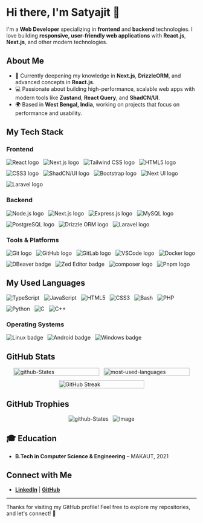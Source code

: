 # Hi there, I'm Satyajit 👋

<div style="display: none"> <style> .images-container-flex { display: flex; flex-wrap: wrap; justify-content: start; gap: 12px; margin-bottom: 20px; } .fun{ display: flex; flex-wrap: wrap; justify-content: center; margin-bottom: 20px; } .image-wrapper {       display: flex; flex-wrap: wrap; justify-content: center; height: 100%; width:45%; } .image-wrapper { & > img { width: 100%; height: 100%; } } </style> </div>

I'm a **Web Developer** specializing in **frontend** and **backend** technologies. I love building **responsive, user-friendly web applications** with **React.js**, **Next.js**, and other modern technologies.

## About Me

- 🌱 Currently deepening my knowledge in **Next.js**, **DrizzleORM**, and advanced concepts in **React.js**.
- 💻 Passionate about building high-performance, scalable web apps with modern tools like **Zustand**, **React Query**, and **ShadCN/UI**.
- 🌍 Based in **West Bengal, India**, working on projects that focus on performance and usability.

## My Tech Stack

### Frontend

<div class="images-container-flex">
  <img
    src="https://img.shields.io/badge/-React.js-61DAFB?logo=react&logoColor=black"
    alt="React logo"
  />
  <img
    src="https://img.shields.io/badge/-Next.js-000000?logo=next.js&logoColor=white"
    alt="Next.js logo"
  />
  <img
    src="https://img.shields.io/badge/-Tailwind%20CSS-38BDF8?logo=tailwind-css&logoColor=white"
    alt="Tailwind CSS logo"
  />
  <img
    src="https://img.shields.io/badge/-HTML5-E34F26?logo=html5&logoColor=white"
    alt="HTML5 logo"
  />
  <img
    src="https://img.shields.io/badge/-CSS3-1572B6?logo=css3&logoColor=white"
    alt="CSS3 logo"
  />
  <img
    src="https://img.shields.io/badge/-ShadCN%20UI-0D1F2B?logo=shadcn&logoColor=white"
    alt="ShadCN/UI logo"
  />
  <img
    src="https://img.shields.io/badge/-Bootstrap-563D7C?logo=bootstrap&logoColor=white"
    alt="Bootstrap logo"
  />
  <img
    src="https://img.shields.io/badge/-Next%20UI-000442?logo=nextui&logoColor=white"
    alt="Next UI logo"
  />
  <img
    src="https://img.shields.io/badge/-Laravel-FF2D20?logo=laravel&logoColor=white"
    alt="Laravel logo"
  />
</div>


### Backend

<div class="images-container-flex">
  <img
    src="https://img.shields.io/badge/-Node.js-339933?logo=node.js&logoColor=white"
    alt="Node.js logo"
  />
  <img
    src="https://img.shields.io/badge/-Next.js-000000?logo=next.js&logoColor=white"
    alt="Next.js logo"
  />
  <img
    src="https://img.shields.io/badge/-Express.js-000000?logo=express&logoColor=white"
    alt="Express.js logo"
  />
  <img
    src="https://img.shields.io/badge/-MySQL-4479A1?logo=mysql&logoColor=white"
    alt="MySQL logo"
  />
  <img
    src="https://img.shields.io/badge/-PostgreSQL-336791?logo=postgresql&logoColor=white"
    alt="PostgreSQL logo"
  />
  <img
    src="https://img.shields.io/badge/-DrizzleORM-4B8B3B?logo=drizzle&logoColor=white"
    alt="Drizzle ORM logo"
  />
  <img
    src="https://img.shields.io/badge/-Laravel-FF2D20?logo=laravel&logoColor=white"
    alt="Laravel logo"
  />
</div>


### Tools & Platforms

<div class="images-container-flex">
  <img
    src="https://img.shields.io/badge/-Git-F05032?logo=git&logoColor=white"
    alt="Git logo"
  />
  <img
    src="https://img.shields.io/badge/-GitHub-181717?logo=github&logoColor=white"
    alt="GitHub logo"
  />
  <img
    src="https://img.shields.io/badge/-GitLab-FCA121?logo=gitlab&logoColor=white"
    alt="GitLab logo"
  />
  <img
    src="https://img.shields.io/badge/-VS%20Code-0078D4?logo=visual-studio-code&logoColor=white"
    alt="VSCode logo"
  />
  <img
    src="https://img.shields.io/badge/-Docker-2496ED?logo=docker&logoColor=white"
    alt="Docker logo"
  />
  <img
    src="https://img.shields.io/badge/-DBeaver-4C6A92?logo=dbeaver&logoColor=white"
    alt="DBeaver badge"
  />
  <img
    src="https://img.shields.io/badge/-Zed-333333?logo=zed&logoColor=white"
    alt="Zed Editor badge"
  />
  <img
    src="https://img.shields.io/badge/-composer-885630?logo=composer&logoColor=white"
    alt="composer logo"
  />
  <img
    src="https://img.shields.io/badge/-Pnpm-F69220?logo=pnpm&logoColor=white"
    alt="Pnpm logo"
  />
</div>


## My Used Languages

<div class="images-container-flex">
  <img
    src="https://img.shields.io/badge/-TypeScript-3178C6?logo=typescript&logoColor=white"
    alt="TypeScript"
  />
  <img
    src="https://img.shields.io/badge/-JavaScript-F7DF1E?logo=javascript&logoColor=black"
    alt="JavaScript"
  />
  <img
    src="https://img.shields.io/badge/-HTML5-E34F26?logo=html5&logoColor=white"
    alt="HTML5"
  />
  <img
    src="https://img.shields.io/badge/-CSS3-1572B6?logo=css3&logoColor=white"
    alt="CSS3"
  />
  <img
    src="https://img.shields.io/badge/-Bash-4EAA25?logo=gnubash&logoColor=white"
    alt="Bash"
  />
  <img
    src="https://img.shields.io/badge/-PHP-777BB4?logo=php&logoColor=white"
    alt="PHP"
  />
  <img
    src="https://img.shields.io/badge/-Python-3776AB?logo=python&logoColor=white"
    alt="Python"
  />
  <img src="https://img.shields.io/badge/-C-00599C?logo=c&logoColor=white" alt="C" />
  <img
    src="https://img.shields.io/badge/-C%20++-00599C?logo=c%2B%2B&logoColor=white"
    alt="C++"
  />
</div>


### Operating Systems

<div class="images-container-flex">
  <img
    src="https://img.shields.io/badge/-Linux-FCC624?logo=linux&logoColor=black"
    alt="Linux badge"
  />
  <img
    src="https://img.shields.io/badge/-Android-3DDC84?logo=android&logoColor=white"
    alt="Android badge"
  />
  <img
    src="https://img.shields.io/badge/-windows-0078D6?logo=windows&logoColor=white"
    alt="Windows badge"
  />
</div>


## GitHub Stats

<div class="images-container-flex fun">
  <div class="image-wrapper">
    <img
      src="https://github-states.vercel.app/api?username=Its-Satyajit&show_icons=true\&show=reviews,discussions_started,discussions_answered,prs_merged,prs_merged_percentage&theme=transparent"
      alt="github-States"
    />
  </div>
  <div class="image-wrapper">
    <img
      src="https://github-states.vercel.app/api/top-langs/?username=Its-Satyajit&langs_count=6&layout=donut&theme=transparent"
      alt="most-used-languages"
    />
  </div>
  <div class="image-wrapper">
    <img
      src="https://github-readme-streak-stats.herokuapp.com?user=Its-Satyajit&theme=transparent&hide_border=false&date_format=j%20M%5B%20Y%5D"
      alt="GitHub Streak"
    />
  </div>
</div>


## GitHub Trophies

<div class="images-container-flex fun">
  <img
    src="https://github-profile-trophy.vercel.app/?username=Its-Satyajit&theme=gruvbox&no-frame=true&no-bg=true&column=9"
    alt="github-States"
  />
  <picture>
    <source
      srcset="https://raw.githubusercontent.com/Its-Satyajit/Its-Satyajit/output/github-contribution-grid-snake.svg "
      media="(prefers-color-scheme: light)"
    />
    <source
      srcset="https://raw.githubusercontent.com/Its-Satyajit/Its-Satyajit/output/github-contribution-grid-snake-dark.svg "
      media="(prefers-color-scheme: dark)"
    />
    <img
      src="lhttps://raw.githubusercontent.com/Its-Satyajit/Its-Satyajit/output/github-contribution-grid-snake-dark.svg"
      alt="Image"
    />
  </picture>
</div>




## 🎓 Education

- **B.Tech in Computer Science & Engineering** – MAKAUT, 2021

## Connect with Me

- **[LinkedIn](https://www.linkedin.com/in/satyajit0013/)** | **[GitHub](https://github.com/Its-Satyajit)**

---

Thanks for visiting my GitHub profile! Feel free to explore my repositories, and let's connect! 🚀
